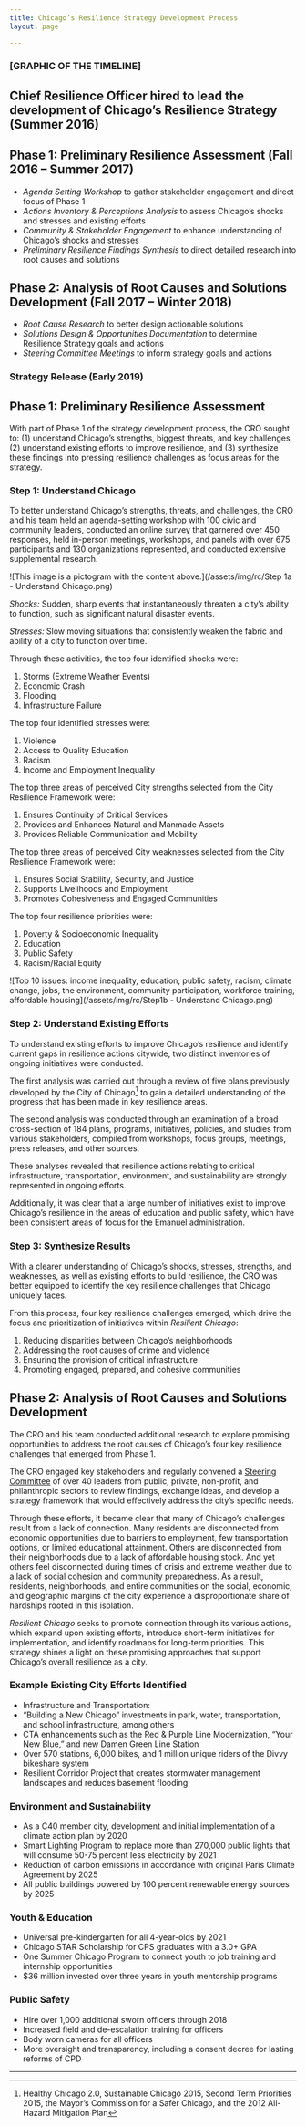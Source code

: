 ```yaml
---
title: Chicago’s Resilience Strategy Development Process
layout: page

---
```


### [GRAPHIC OF THE TIMELINE]

## Chief Resilience Officer hired to lead the development of Chicago’s Resilience Strategy (Summer 2016)

## Phase 1: Preliminary Resilience Assessment (Fall 2016 – Summer 2017)
* _Agenda Setting Workshop_ to gather stakeholder engagement and direct focus of Phase 1
* _Actions Inventory & Perceptions Analysis_ to assess Chicago’s shocks and stresses and existing efforts
* _Community & Stakeholder Engagement_ to enhance understanding of Chicago’s shocks and stresses
* _Preliminary Resilience Findings Synthesis_ to direct detailed research into root causes and solutions

## Phase 2: Analysis of Root Causes and Solutions Development (Fall 2017 – Winter 2018)
* _Root Cause Research_ to better design actionable solutions
* _Solutions Design & Opportunities Documentation_ to determine Resilience Strategy goals and actions
* _Steering Committee Meetings_ to inform strategy goals and actions

### Strategy Release (Early 2019)
## Phase 1: Preliminary Resilience Assessment
With part of Phase 1 of the strategy development process, the CRO sought to: (1) understand Chicago’s strengths, biggest threats, and key challenges, (2) understand existing efforts to improve resilience, and (3) synthesize these findings into pressing resilience challenges as focus areas for the strategy.

### Step 1: Understand Chicago
To better understand Chicago’s strengths, threats, and challenges, the CRO and his team held an agenda-setting workshop with 100 civic and community leaders, conducted an online survey that garnered over 450 responses, held in-person meetings, workshops, and panels with over 675 participants and 130 organizations represented, and conducted extensive supplemental research.

![This image is a pictogram with the content above.](/assets/img/rc/Step 1a - Understand Chicago.png)

_Shocks:_ Sudden, sharp events that instantaneously threaten a city’s ability to function, such as significant natural disaster events.

_Stresses:_ Slow moving situations that consistently weaken the fabric and ability of a city to function over time.


Through these activities, the top four identified shocks were:
1. Storms (Extreme Weather Events)
1. Economic Crash
1. Flooding
1. Infrastructure Failure

The top four identified stresses were:
1. Violence
1. Access to Quality Education
1. Racism
1. Income and Employment Inequality

The top three areas of perceived City strengths selected from the City Resilience Framework were:
1. Ensures Continuity of Critical Services
1. Provides and Enhances Natural and Manmade Assets
1. Provides Reliable Communication and Mobility

The top three areas of perceived City weaknesses selected from the City Resilience Framework were:
1. Ensures Social Stability, Security, and Justice
1. Supports Livelihoods and Employment
1. Promotes Cohesiveness and Engaged Communities 

The top four resilience priorities were:
1. Poverty & Socioeconomic Inequality
1. Education
1. Public Safety
1. Racism/Racial Equity 

![Top 10 issues: income inequality, education, public safety, racism, climate change, jobs, the environment, community participation, workforce training, affordable housing](/assets/img/rc/Step1b - Understand Chicago.png)


### Step 2: Understand Existing Efforts

To understand existing efforts to improve Chicago’s resilience and identify current gaps in resilience actions citywide, two distinct inventories of ongoing initiatives were conducted.

The first analysis was carried out through a review of five plans previously developed by the City of Chicago[^1] to gain a detailed understanding of the progress that has been made in key resilience areas.

The second analysis was conducted through an examination of a broad cross-section of 184 plans, programs, initiatives, policies, and studies from various stakeholders, compiled from workshops, focus groups, meetings, press releases, and other sources.

These analyses revealed that resilience actions relating to critical infrastructure, transportation, environment, and sustainability are strongly represented in ongoing efforts.

Additionally, it was clear that a large number of initiatives exist to improve Chicago’s resilience in the areas of education and public safety, which have been consistent areas of focus for the Emanuel administration.

### Step 3: Synthesize Results

With a clearer understanding of Chicago’s shocks, stresses, strengths, and weaknesses, as well as existing efforts to build resilience, the CRO was better equipped to identify the key resilience challenges that Chicago uniquely faces.

From this process, four key resilience challenges emerged, which drive the focus and prioritization of initiatives within _Resilient Chicago_:

1. Reducing disparities between Chicago’s neighborhoods
1. Addressing the root causes of crime and violence
1. Ensuring the provision of critical infrastructure
1. Promoting engaged, prepared, and cohesive communities

## Phase 2: Analysis of Root Causes and Solutions Development

The CRO and his team conducted additional research to explore promising opportunities to address the root causes of Chicago’s four key resilience challenges that emerged from Phase 1. 

The CRO engaged key stakeholders and regularly convened a [Steering Committee](/steering-committee) of over 40 leaders from public, private, non-profit, and philanthropic sectors to review findings, exchange ideas, and develop a strategy framework that would effectively address the city’s specific needs.

Through these efforts, it became clear that many of Chicago’s challenges result from a lack of connection. Many residents are disconnected from economic opportunities due to barriers to employment, few transportation options, or limited educational attainment. Others are disconnected from their neighborhoods due to a lack of affordable housing stock. And yet others feel disconnected during times of crisis and extreme weather due to a lack of social cohesion and community preparedness. As a result, residents, neighborhoods, and entire communities on the social, economic, and geographic margins of the city experience a disproportionate share of hardships rooted in this isolation.

_Resilient Chicago_ seeks to promote connection through its various actions, which expand upon existing efforts, introduce short-term initiatives for implementation, and identify roadmaps for long-term priorities. This strategy shines a light on these promising approaches that support Chicago’s overall resilience as a city.

### Example Existing City Efforts Identified

* Infrastructure and Transportation:
* “Building a New Chicago” investments in park, water, transportation, and school infrastructure, among others
* CTA enhancements such as the Red & Purple Line Modernization, “Your New Blue,” and new Damen Green Line Station
* Over 570 stations, 6,000 bikes, and 1 million unique riders of the Divvy bikeshare system
* Resilient Corridor Project that creates stormwater management landscapes and reduces basement flooding

### Environment and Sustainability

* As a C40 member city, development and initial implementation of a climate action plan by 2020
* Smart Lighting Program to replace more than 270,000 public lights that will consume 50-75 percent less electricity by 2021
* Reduction of carbon emissions in accordance with original Paris Climate Agreement by 2025
* All public buildings powered by 100 percent renewable energy sources by 2025

### Youth & Education

* Universal pre-kindergarten for all 4-year-olds by 2021
* Chicago STAR Scholarship for CPS graduates with a 3.0+ GPA
* One Summer Chicago Program to connect youth to job training and internship opportunities
* $36 million invested over three years in youth mentorship programs

### Public Safety

* Hire over 1,000 additional sworn officers through 2018
* Increased field and de-escalation training for officers
* Body worn cameras for all officers
* More oversight and transparency, including a consent decree for lasting reforms of CPD


------
[^1]: Healthy Chicago 2.0, Sustainable Chicago 2015, Second Term Priorities 2015, the Mayor’s Commission for a Safer Chicago, and the 2012 All-Hazard Mitigation Plan

